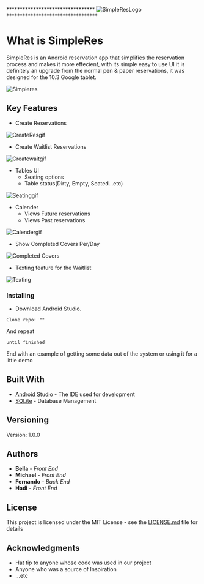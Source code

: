 ********************************* ![SimpleResLogo](https://user-images.githubusercontent.com/55335888/70025684-c0e2e280-156b-11ea-9917-9ddbf615b1a9.png)********************************** 
# What is SimpleRes

SimpleRes is an Android reservation app that simplifies the reservation process and makes it more effecient, with its simple easy to use UI it is definitely an upgrade from the normal pen & paper reservations, 
it was designed for the 10.3 Google tablet.

![Simpleres](https://user-images.githubusercontent.com/55335888/70045093-82f8b500-1591-11ea-8d78-da14c238ea87.PNG)

## Key Features

- Create Reservations

![CreateResgif](https://user-images.githubusercontent.com/55335888/70045112-8db34a00-1591-11ea-8199-7883ccbc8f6c.gif)
- Create Waitlist Reservations

![Createwaitgif](https://user-images.githubusercontent.com/55335888/70045576-54c7a500-1592-11ea-8078-82f03c77d2de.gif)
- Tables UI
  - Seating options
  - Table status(Dirty, Empty, Seated...etc)
  
![Seatinggif](https://user-images.githubusercontent.com/55335888/70045621-69a43880-1592-11ea-9444-bf6f8fd656e8.gif)

- Calender
  - Views Future reservations
  - Views Past reservations
  
 ![Calendergif](https://user-images.githubusercontent.com/55335888/70046182-7f662d80-1593-11ea-9e07-c901af9f8c60.gif)

- Show Completed Covers Per/Day

![Completed Covers](https://user-images.githubusercontent.com/55335888/70046254-a4f33700-1593-11ea-9d70-d0b249ddc5b1.PNG)

- Texting feature for the Waitlist

![Texting](https://user-images.githubusercontent.com/55335888/70046209-90af3a00-1593-11ea-9b79-374d41d3c639.PNG)

### Installing

- Download Android Studio.
```
Clone repo: ""
```

And repeat

```
until finished
```

End with an example of getting some data out of the system or using it for a little demo

## Built With

* [Android Studio](https://developer.android.com/docs) - The IDE used for development
* [SQLite](https://www.sqlite.org/download.html) - Database Management

## Versioning

Version: 1.0.0 

## Authors

* **Bella** - *Front End* 
* **Michael** - *Front End* 
* **Fernando** - *Back End* 
* **Hadi** - *Front End* 

## License

This project is licensed under the MIT License - see the [LICENSE.md](LICENSE) file for details

## Acknowledgments

* Hat tip to anyone whose code was used in our project
* Anyone who was a source of Inspiration
* ...etc
